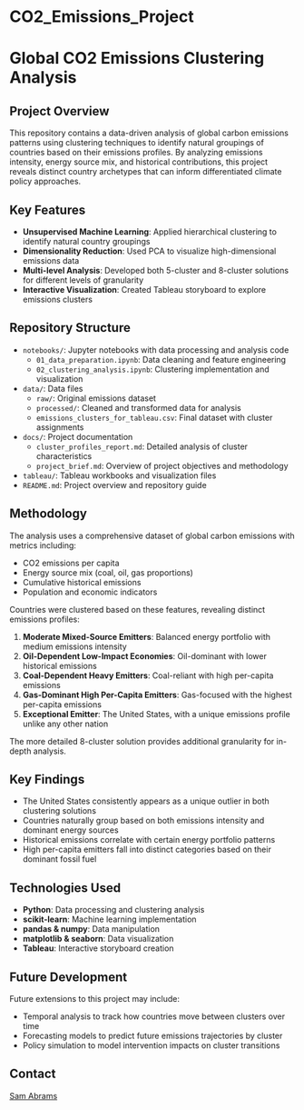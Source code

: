 # CO2_Emissions_Project
 
# Global CO2 Emissions Clustering Analysis

## Project Overview
This repository contains a data-driven analysis of global carbon emissions patterns using clustering techniques to identify natural groupings of countries based on their emissions profiles. By analyzing emissions intensity, energy source mix, and historical contributions, this project reveals distinct country archetypes that can inform differentiated climate policy approaches.

## Key Features
- **Unsupervised Machine Learning**: Applied hierarchical clustering to identify natural country groupings
- **Dimensionality Reduction**: Used PCA to visualize high-dimensional emissions data
- **Multi-level Analysis**: Developed both 5-cluster and 8-cluster solutions for different levels of granularity
- **Interactive Visualization**: Created Tableau storyboard to explore emissions clusters

## Repository Structure
- `notebooks/`: Jupyter notebooks with data processing and analysis code
  - `01_data_preparation.ipynb`: Data cleaning and feature engineering
  - `02_clustering_analysis.ipynb`: Clustering implementation and visualization
- `data/`: Data files
  - `raw/`: Original emissions dataset
  - `processed/`: Cleaned and transformed data for analysis
  - `emissions_clusters_for_tableau.csv`: Final dataset with cluster assignments
- `docs/`: Project documentation
  - `cluster_profiles_report.md`: Detailed analysis of cluster characteristics
  - `project_brief.md`: Overview of project objectives and methodology
- `tableau/`: Tableau workbooks and visualization files
- `README.md`: Project overview and repository guide

## Methodology
The analysis uses a comprehensive dataset of global carbon emissions with metrics including:
- CO2 emissions per capita
- Energy source mix (coal, oil, gas proportions)
- Cumulative historical emissions
- Population and economic indicators

Countries were clustered based on these features, revealing distinct emissions profiles:
1. **Moderate Mixed-Source Emitters**: Balanced energy portfolio with medium emissions intensity
2. **Oil-Dependent Low-Impact Economies**: Oil-dominant with lower historical emissions
3. **Coal-Dependent Heavy Emitters**: Coal-reliant with high per-capita emissions
4. **Gas-Dominant High Per-Capita Emitters**: Gas-focused with the highest per-capita emissions
5. **Exceptional Emitter**: The United States, with a unique emissions profile unlike any other nation

The more detailed 8-cluster solution provides additional granularity for in-depth analysis.

## Key Findings
- The United States consistently appears as a unique outlier in both clustering solutions
- Countries naturally group based on both emissions intensity and dominant energy sources
- Historical emissions correlate with certain energy portfolio patterns
- High per-capita emitters fall into distinct categories based on their dominant fossil fuel

## Technologies Used
- **Python**: Data processing and clustering analysis
- **scikit-learn**: Machine learning implementation
- **pandas & numpy**: Data manipulation
- **matplotlib & seaborn**: Data visualization
- **Tableau**: Interactive storyboard creation

## Future Development
Future extensions to this project may include:
- Temporal analysis to track how countries move between clusters over time
- Forecasting models to predict future emissions trajectories by cluster
- Policy simulation to model intervention impacts on cluster transitions


## Contact
[Sam Abrams](sabrams15@gmail.com)
